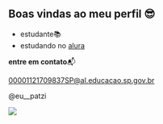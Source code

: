 ## Boas vindas ao meu perfil 😎

- estudante📚
- estudando no [alura](https://www.alura.com.br) 

**entre em contato**📬

00001121709837SP@al.educacao.sp.gov.br

@eu__patzi


![](https://tenor.com/pt-BR/view/anya-forger-gif-14135670661561260102) 
